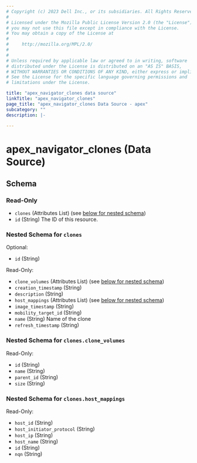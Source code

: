 ```yaml
---
# Copyright (c) 2023 Dell Inc., or its subsidiaries. All Rights Reserved.
# 
# Licensed under the Mozilla Public License Version 2.0 (the "License");
# you may not use this file except in compliance with the License.
# You may obtain a copy of the License at
# 
#     http://mozilla.org/MPL/2.0/
# 
# 
# Unless required by applicable law or agreed to in writing, software
# distributed under the License is distributed on an "AS IS" BASIS,
# WITHOUT WARRANTIES OR CONDITIONS OF ANY KIND, either express or implied.
# See the License for the specific language governing permissions and
# limitations under the License.

title: "apex_navigator_clones data source"
linkTitle: "apex_navigator_clones"
page_title: "apex_navigator_clones Data Source - apex"
subcategory: ""
description: |-
  
---
```


# apex_navigator_clones (Data Source)





<!-- schema generated by tfplugindocs -->
## Schema

### Read-Only

- `clones` (Attributes List) (see [below for nested schema](#nestedatt--clones))
- `id` (String) The ID of this resource.

<a id="nestedatt--clones"></a>
### Nested Schema for `clones`

Optional:

- `id` (String)

Read-Only:

- `clone_volumes` (Attributes List) (see [below for nested schema](#nestedatt--clones--clone_volumes))
- `creation_timestamp` (String)
- `description` (String)
- `host_mappings` (Attributes List) (see [below for nested schema](#nestedatt--clones--host_mappings))
- `image_timestamp` (String)
- `mobility_target_id` (String)
- `name` (String) Name of the clone
- `refresh_timestamp` (String)

<a id="nestedatt--clones--clone_volumes"></a>
### Nested Schema for `clones.clone_volumes`

Read-Only:

- `id` (String)
- `name` (String)
- `parent_id` (String)
- `size` (String)


<a id="nestedatt--clones--host_mappings"></a>
### Nested Schema for `clones.host_mappings`

Read-Only:

- `host_id` (String)
- `host_initiator_protocol` (String)
- `host_ip` (String)
- `host_name` (String)
- `id` (String)
- `nqn` (String)
